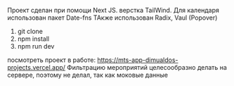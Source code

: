 Проект сделан при помощи Next JS. верстка TailWind. Для календаря использован пакет Date-fns
ТАкже использован Radix, Vaul (Popover)

1. git clone
2. npm install
3. npm run dev

посмотреть проект в работе: https://mts-app-dimualdos-projects.vercel.app/
Фильтрацию мероприятий целесообразно делать на сервере, поэтому не делал, так как моковые данные
